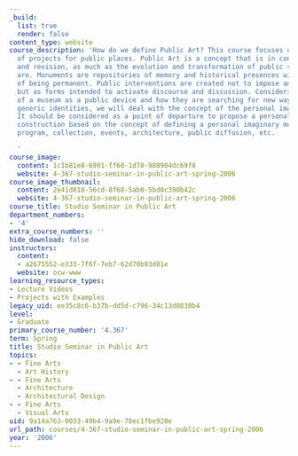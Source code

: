 ```yaml
---
_build:
  list: true
  render: false
content_type: website
course_description: 'How do we define Public Art? This course focuses on the production
  of projects for public places. Public Art is a concept that is in constant discussion
  and revision, as much as the evolution and transformation of public spaces and cities
  are. Monuments are repositories of memory and historical presences with the expectation
  of being permanent. Public interventions are created not to impose and be temporary,
  but as forms intended to activate discourse and discussion. Considering the concept
  of a museum as a public device and how they are searching for new ways of avoiding
  generic identities, we will deal with the concept of the personal imaginary museum.
  It should be considered as a point of departure to propose a personal individual
  construction based on the concept of defining a personal imaginary museum - concept,
  program, collection, events, architecture, public diffusion, etc.

  '
course_image:
  content: 1c1b81e8-6991-ff60-1d78-980904dc69f8
  website: 4-367-studio-seminar-in-public-art-spring-2006
course_image_thumbnail:
  content: 2e41d818-56cd-8f68-5ab0-5bd0c390b42c
  website: 4-367-studio-seminar-in-public-art-spring-2006
course_title: Studio Seminar in Public Art
department_numbers:
- '4'
extra_course_numbers: ''
hide_download: false
instructors:
  content:
  - a2675552-e333-7f6f-7eb7-62d70b83d81e
  website: ocw-www
learning_resource_types:
- Lecture Videos
- Projects with Examples
legacy_uid: ee35c8c6-b37b-dd5d-c796-34c13d0830b4
level:
- Graduate
primary_course_number: '4.367'
term: Spring
title: Studio Seminar in Public Art
topics:
- - Fine Arts
  - Art History
- - Fine Arts
  - Architecture
  - Architectural Design
- - Fine Arts
  - Visual Arts
uid: 9a14a763-0033-49b4-9a9e-78ec1fbe920e
url_path: courses/4-367-studio-seminar-in-public-art-spring-2006
year: '2006'
---
```

